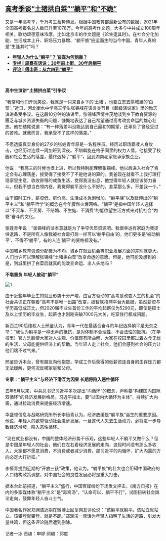 <!--1623095760000-->
[高考季谈“土猪拱白菜”“躺平”和“不跪”](https://www.rfa.org/mandarin/yataibaodao/kejiaowen/bx-06072021154914.html)
------

<p>又是一年高考季，千万考生蓄势待发。根据中国教育部最新公布的数据，2021年全国高考报名总人数已升至1078万。今年的高考作文题，大多与中共成立100周年相关，歌功颂德意味浓厚。比如北京市的作文题是《论生逢其时》。在社会分化加剧、生活成本上升、职场压力暴增、“躺平族”应运而生的当今中国，青年人真的是“生逢其时”吗？</p><ul><li><strong><a href="https://www.rfa.org/mandarin/yataibaodao/shehui/cm-05282021101348.html">年轻人为什么“躺平”？ 官媒为何炮轰？</a></strong></li><li><strong><a href="https://www.rfa.org/mandarin/zhuanlan/5468560967098bdd8bf4/talk-06042021120412.html">专栏 | 周嘉有话说：30年前上街，30年后躺平</a></strong></li><li><a href="https://www.rfa.org/mandarin/pinglun/fushenqi/fsq-06072021063707.html"><strong>评论 | 傅申奇：从六四到“躺平”</strong></a></li></ul><p><br/><br/><strong>高中生演讲“土猪拱白菜”引争议</strong> <br/><br/>“我常和他们开玩笑说，我就是一只来自乡下的‘土猪’，也要立志去拱城里的‘白菜’。”近日，河北衡水中学高三学生张锡峰在语言类节目《超级演说家》里的励志演讲备受争议。在这段10分钟的演讲里，张锡峰声情并茂地谈到乡下教育资源的匮乏与城乡资源失衡的问题，慷慨地表达了自己希望通过高考改变命运的雄心壮志。他在结尾说道：“有一种落差叫没能达到自己最初的期望，还辜负了曾经受过的苦难。就我而言，我承受不了这样的落差。”<br/><br/>不愿透露真实身份的27岁的张姓青年原是一名程序员。经历过职场霸凌人身攻击，也经历过连续一周加班到深夜。不堪斡旋在格子间里的权力人情，他接受了校园和社会生活的落差，最终选择了“躺平”，回到湖南老家继承家族企业。<br/><br/>他说：“我高三的时候也很上进，所以我特别能理解张锡峰。他以后进入社会了肯定会有心理落差，接受得了接受不了不是他说的算的。我爸现在就看不上我打理打理家里生意，收收房租的咸鱼生活，觉得我没出息，他觉得年轻人就应该努力奋斗。但我不想当白领内卷，我觉得躺平没什么不好的。韭菜那么多，不差我一个。”<br/><br/>由于超时工作、薪资低、房价高、生活成本急剧增加，“躺平族”以及延伸出的“躺平主义”和“躺平哲学”的概念在今年骤然火爆网络。“躺平”是指中国年轻人选择以“不买车、不买房、不结婚、不生娃、不消费”的低欲望生活方式来对抗社会“内卷”奋斗的文化。<br/><br/>张姓青年说：“张锡峰的话本意就是为了争夺优质资源吧。我很幸运有家庭为我提供退路，不是所有人像我被社会毒打后一样可以‘躺平自由’的，他们更多是‘被动躺平’、不得不‘躺平’，有的人连‘躺平’的资格都没有。”</p><p>中国城乡教育资源分配极为不均，城乡在就业机会等职业发展方面的差别就更大。人们也许可以理解张锡峰“土猪拱白菜”改变命运的意愿。但是，他可能没想到的是，到城里拱了白菜后就真的能改变命运、出人头地吗？<br/><br/><strong>不堪重负 年轻人被动“躺平”</strong></p><p><img alt="1" class="image-richtext image-inline captioned" src="https://www.rfa.org/mandarin/yataibaodao/kejiaowen/bx-06072021154914.html/e7ff6222-52b9-4dbc-93b1-b4ff759f4a01.jpeg" title="1"/><br/><br/>由于近些年毕业生的就业形势十分严峻，由官方驱动的“高考是改变人生的机会”的社会共识正在朝着“高考不是唯一出路”改变。据智联招聘平台大数据，虽然薪资与学历高低成正比，但2020届毕业生首份工作的平均起薪仅为5290元，即使是硕士及以上学历的毕业生，起薪也才刚刚突破7000元大关，吃穿住行都成问题。<br/><br/>新西兰90后维权人士邢鉴认为，青年一代在最适合奋斗的年纪选择躺平是无奈之举：“我认为躺平是一种无声的抵抗，是对体制不合理性、不合法性的抵抗。（在学校里）官方洗脑使大家对人生观、价值观有所曲解，大家在校园里都过着衣食无忧的生活，父母能提供经济上的帮助。当年轻人走上社会，他们会感到社会的压力让他们喘不过气来。”<br/><br/>邢鉴告诉本台，曾有朋友向他抱怨，学成工作后获得的低薪资连自身的生存压力都无法缓解，更何况反哺家庭和父母。<br/><br/><strong>专家：“躺平主义”与经济下滑互为因果 长期将陷入恶性循环</strong><br/><br/>去年5月以来，中共总书记习近平多次提出“内循环”的概念，声称要“构建国内国际双循环”的经济发展新格局。习近平指出，要“以国内大循环为主体”，持续扩大内需，通过拉动消费来提振经济增速。<br/><br/>华盛顿信息与战略研究所所长李恒青认为，经济放缓是“躺平族”诞生的重要原因。他说，年轻人的欲望驱动社会进步发展，一旦这代人失去生活动力，必将进一步导致经济滑坡，陷入恶性循环。<br/><br/>“现在就业都没有，中国的整体经济形势不乐观，这些年轻人不躺平又做什么？但是中国是年轻人的社会，他们在左右着经济发展的走向，这段时间没有那么多收入，大家都不愿意消费，不消费或者减少消费，那习近平的内循环、扩大内需的方向必定大打折扣。”<br/><br/>李恒青提到近期的“开放三孩”政策，他认为，“躺平族”的壮大也会阻碍中国政府的人口结构政策调整，对中国社会的良性发展必将是重大打击。<br/><br/>据本台此前报道，“躺平主义”盛行，中国官媒纷纷下场发文抨击。《南方日报》在内的多家媒体称“躺平主义”是“毒鸡汤”，“认命可以，躺平不行”，试图扭转社会舆论走向，鼓舞年轻人奋斗士气。<br/><br/>中国著名作家郑渊洁近期在微博上回复网友评论说：“该躺平就躺平。该站立就站立。该攀登就攀登。就是不跪。”郑渊洁一席话为年轻人指明了生活的道路，引发大量共鸣，但这条评论随后遭到删除。<br/><br/>记者一冰 责编：申铧 网编：郭度</p>
